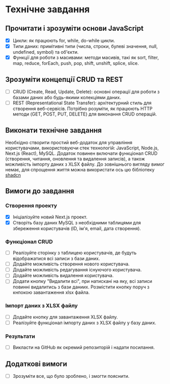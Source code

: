 # Технічне завдання

## Прочитати і зрозуміти основи JavaScript

- [x] Цикли: як працюють for, while, do-while цикли.
- [x] Типи даних: примітивні типи (числа, строки, булеві значення, null, undefined, symbol) та об'єкти.
- [x] Функції для роботи з масивами: методи масивів, такі як sort, filter, map, reduce, forEach, push, pop, shift, unshift, splice, slice.

## Зрозуміти концепції CRUD та REST

- [ ] CRUD (Create, Read, Update, Delete): основні операції для роботи з базами даних або будь-якими колекціями даних.
- [ ] REST (Representational State Transfer): архітектурний стиль для створення веб-сервісів. Потрібно розуміти, як працюють HTTP методи (GET, POST, PUT, DELETE) для виконання CRUD операцій.

## Виконати технічне завдання

Необхідно створити простий веб-додаток для управління користувачами, використовуючи стек технологій: JavaScript, Node.js, Next.js (React), MySQL. Додаток повинен включати функціонал CRUD (створення, читання, оновлення та видалення записів), а також можливість імпорту даних з XLSX файлу. До зовнішнього вигляду вимог немає, для спрощення життя можна використати ось цю бібліотеку [shadcn](https://ui.shadcn.com/)

## Вимоги до завдання

### Створення проекту

- [x] Ініціалізуйте новий Next.js проект.
- [x] Створіть базу даних MySQL з необхідними таблицями для збереження користувачів (ID, ім'я, email, дата створення).

### Функціонал CRUD

- [ ] Реалізуйте сторінку з таблицею користувачів, де будуть відображатися всі записи з бази даних.
- [ ] Додайте можливість створення нового користувача.
- [ ] Додайте можливість редагування існуючого користувача.
- [ ] Додайте можливість видалення користувача.
- [ ] Додати кнопку "Видалити всі", при натискані на яку, всі записи повинні видалитись з бази даниих. Розмістити кнопку поруч з кнпокою завантаження xlsx файла.

### Імпорт даних з XLSX файлу

- [ ] Додайте кнопку для завантаження XLSX файлу.
- [ ] Реалізуйте функціонал імпорту даних з XLSX файлу у базу даних.

### Результати

- [ ] Викласти на GitHub як окремий репозиторій і надати посилання.

## Додаткові вимоги

- [ ] Зрозуміти все, що було зроблено, і змогти пояснити.

